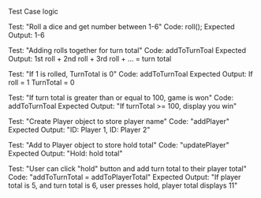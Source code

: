 <!-- 
Two players
First player rolls the dice
  - If 1st player gets 1, turn is over and lost points for that turn
  - If rolls 2-6, add number to sum
    - Choose to roll again or hold
    - If hold then cummulative total is added to score
Second play repeats

First player to 100 wins

Buttons - New Game, Roll, Hold
Views - Dice roll, Current total, 2 players score total
 -->

Test Case logic

Test: "Roll a dice and get number between 1-6"
Code: roll();
Expected Output: 1-6

Test: "Adding rolls together for turn total"
Code: addToTurnToal
Expected Output: 1st roll + 2nd roll + 3rd roll + ... = turn total

Test: "If 1 is rolled, TurnTotal is 0"
Code: addToTurnToal
Expected Output: If roll = 1 TurnTotal = 0

Test: "If turn total is greater than or equal to 100, game is won"
Code: addToTurnToal
Expected Output: "If turnTotal >= 100, display you win"

Test: "Create Player object to store player name"
Code: "addPlayer"
Expected Output: "ID: Player 1, ID: Player 2"

Test: "Add to Player object to store hold total"
Code: "updatePlayer"
Expected Output: "Hold: hold total"

Test: "User can click "hold" button and add turn total to their player total"
Code: "addToTurnTotal = addToPlayerTotal"
Expected Output: "If player total is 5, and turn total is 6, user presses hold, player total displays 11"




